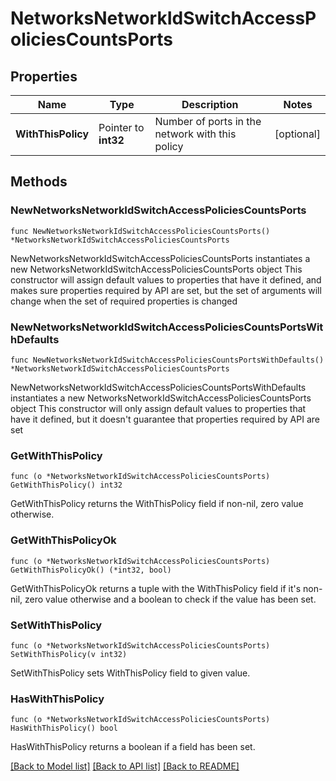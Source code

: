 # NetworksNetworkIdSwitchAccessPoliciesCountsPorts

## Properties

Name | Type | Description | Notes
------------ | ------------- | ------------- | -------------
**WithThisPolicy** | Pointer to **int32** | Number of ports in the network with this policy | [optional] 

## Methods

### NewNetworksNetworkIdSwitchAccessPoliciesCountsPorts

`func NewNetworksNetworkIdSwitchAccessPoliciesCountsPorts() *NetworksNetworkIdSwitchAccessPoliciesCountsPorts`

NewNetworksNetworkIdSwitchAccessPoliciesCountsPorts instantiates a new NetworksNetworkIdSwitchAccessPoliciesCountsPorts object
This constructor will assign default values to properties that have it defined,
and makes sure properties required by API are set, but the set of arguments
will change when the set of required properties is changed

### NewNetworksNetworkIdSwitchAccessPoliciesCountsPortsWithDefaults

`func NewNetworksNetworkIdSwitchAccessPoliciesCountsPortsWithDefaults() *NetworksNetworkIdSwitchAccessPoliciesCountsPorts`

NewNetworksNetworkIdSwitchAccessPoliciesCountsPortsWithDefaults instantiates a new NetworksNetworkIdSwitchAccessPoliciesCountsPorts object
This constructor will only assign default values to properties that have it defined,
but it doesn't guarantee that properties required by API are set

### GetWithThisPolicy

`func (o *NetworksNetworkIdSwitchAccessPoliciesCountsPorts) GetWithThisPolicy() int32`

GetWithThisPolicy returns the WithThisPolicy field if non-nil, zero value otherwise.

### GetWithThisPolicyOk

`func (o *NetworksNetworkIdSwitchAccessPoliciesCountsPorts) GetWithThisPolicyOk() (*int32, bool)`

GetWithThisPolicyOk returns a tuple with the WithThisPolicy field if it's non-nil, zero value otherwise
and a boolean to check if the value has been set.

### SetWithThisPolicy

`func (o *NetworksNetworkIdSwitchAccessPoliciesCountsPorts) SetWithThisPolicy(v int32)`

SetWithThisPolicy sets WithThisPolicy field to given value.

### HasWithThisPolicy

`func (o *NetworksNetworkIdSwitchAccessPoliciesCountsPorts) HasWithThisPolicy() bool`

HasWithThisPolicy returns a boolean if a field has been set.


[[Back to Model list]](../README.md#documentation-for-models) [[Back to API list]](../README.md#documentation-for-api-endpoints) [[Back to README]](../README.md)


